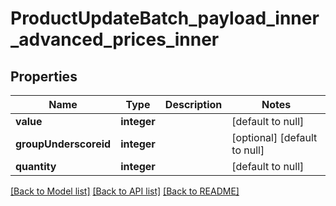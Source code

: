 # ProductUpdateBatch_payload_inner_advanced_prices_inner

## Properties
Name | Type | Description | Notes
------------ | ------------- | ------------- | -------------
**value** | **integer** |  | [default to null]
**groupUnderscoreid** | **integer** |  | [optional] [default to null]
**quantity** | **integer** |  | [default to null]

[[Back to Model list]](../README.md#documentation-for-models) [[Back to API list]](../README.md#documentation-for-api-endpoints) [[Back to README]](../README.md)


